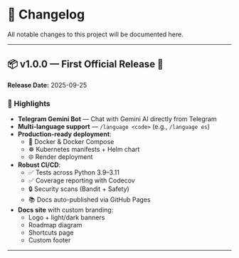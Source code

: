 # 📖 Changelog

All notable changes to this project will be documented here.

---

## 📦 v1.0.0 — First Official Release 🚀
**Release Date:** 2025-09-25

### 🎉 Highlights
- **Telegram Gemini Bot** — Chat with Gemini AI directly from Telegram  
- **Multi-language support** — `/language <code>` (e.g., `/language es`)  
- **Production-ready deployment**:
  - 🐳 Docker & Docker Compose
  - ☸️ Kubernetes manifests + Helm chart
  - 🌐 Render deployment
- **Robust CI/CD**:
  - ✅ Tests across Python 3.9–3.11
  - ✅ Coverage reporting with Codecov
  - 🔒 Security scans (Bandit + Safety)
  - 📚 Docs auto-published via GitHub Pages
- **Docs site** with custom branding:
  - Logo + light/dark banners
  - Roadmap diagram
  - Shortcuts page
  - Custom footer  

---

